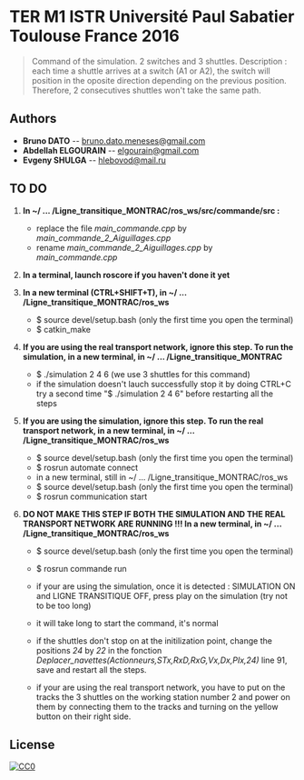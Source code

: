 # TER M1 ISTR Université Paul Sabatier Toulouse France 2016

> Command of the simulation.
> 2 switches and 3 shuttles.
> Description : each time a shuttle arrives at a switch (A1 or A2), the switch will position in the oposite direction depending on the previous position. Therefore, 2 consecutives shuttles won't take the same path.

## Authors
- __Bruno DATO__ -- bruno.dato.meneses@gmail.com
- __Abdellah ELGOURAIN__ -- elgourain@gmail.com
- __Evgeny SHULGA__ -- hlebovod@mail.ru

## TO DO

1. **In ~/ ... /Ligne_transitique_MONTRAC/ros_ws/src/commande/src :**

	- replace the file *main_commande.cpp* by *main_commande_2_Aiguillages.cpp*
	- rename *main_commande_2_Aiguillages.cpp* by *main_commande.cpp*


2. **In a terminal, launch roscore if you haven't done it yet**


3. **In a new terminal (CTRL+SHIFT+T), in ~/ ... /Ligne_transitique_MONTRAC/ros_ws**

	- $ source devel/setup.bash	(only the first time you open the terminal)
	- $ catkin_make


4. **If you are using the real transport network, ignore this step. To run the simulation, in a new terminal, in ~/ ... /Ligne_transitique_MONTRAC**

	- $ ./simulation 2 4 6		(we use 3 shuttles for this command)
	- if the simulation doesn't lauch successfully stop it by doing CTRL+C try a second time "$ ./simulation 2 4 6" before restarting all the steps


5. **If you are using the simulation, ignore this step. To run the real transport network, in a new terminal, in ~/ ... /Ligne_transitique_MONTRAC/ros_ws**

	- $ source devel/setup.bash	(only the first time you open the terminal)
	- $ rosrun automate connect
	- in a new terminal, still in ~/ ... /Ligne_transitique_MONTRAC/ros_ws 
	- $ source devel/setup.bash	(only the first time you open the terminal)
	- $ rosrun communication start
	

6. **DO NOT MAKE THIS STEP IF BOTH THE SIMULATION AND THE REAL TRANSPORT NETWORK ARE RUNNING !!! In a new terminal, in ~/ ... /Ligne_transitique_MONTRAC/ros_ws**

	- $ source devel/setup.bash	(only the first time you open the terminal)
	- $ rosrun commande run

	- if your are using the simulation, once it is detected :  SIMULATION ON and LIGNE TRANSITIQUE OFF, press play on the simulation (try not to be too long)
	- it will take long to start the command, it's normal 
	- if the shuttles don't stop on at the initilization point, change the positions *24* by *22* in the fonction *Deplacer_navettes(Actionneurs,STx,RxD,RxG,Vx,Dx,PIx,24)* line 91, save and restart all the steps.

	- if your are using the real transport network, you have to put on the tracks the 3 shuttles on the working station number 2 and power on them by connecting them to the tracks and turning on the yellow button on their right side.




## License

[![CC0](https://licensebuttons.net/p/zero/1.0/88x31.png)](http://creativecommons.org/publicdomain/zero/1.0/)
